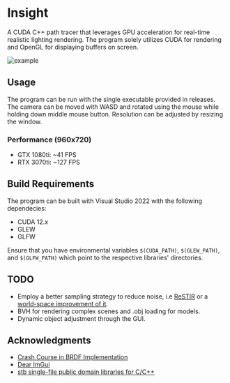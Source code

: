 # Insight
A CUDA C++ path tracer that leverages GPU acceleration for real-time realistic lighting rendering. The program solely utilizes CUDA for rendering and OpenGL for displaying buffers on screen.


![example](https://github.com/aaf6aa/InsightCuda/assets/56702415/4a69d4d8-0bcd-484c-8421-151f918ab8a2)

## Usage
The program can be run with the single executable provided in releases. The camera can be moved with WASD and rotated using the mouse while holding down middle mouse button. Resolution can be adjusted by resizing the window.

### Performance (960x720)
- GTX 1080ti: ~41 FPS
- RTX 3070ti: ~127 FPS

## Build Requirements
The program can be built with Visual Studio 2022 with the following dependecies:
- CUDA 12.x
- GLEW
- GLFW

Ensure that you have environmental variables `$(CUDA_PATH)`, `$(GLEW_PATH)`, and `$(GLFW_PATH)` which point to the respective libraries' directories.

## TODO
- Employ a better sampling strategy to reduce noise, i.e [ReSTIR](https://research.nvidia.com/sites/default/files/pubs/2020-07_Spatiotemporal-reservoir-resampling/ReSTIR.pdf) or a [world-space improvement of it](https://gpuopen.com/download/publications/SA2021_WorldSpace_ReSTIR.pdf).
- BVH for rendering complex scenes and .obj loading for models.
- Dynamic object adjustment through the GUI.

## Acknowledgments
- [Crash Course in BRDF Implementation](https://boksajak.github.io/blog/BRDF)
- [Dear ImGui](https://github.com/ocornut/imgui)
- [stb single-file public domain libraries for C/C++](https://github.com/nothings/stb)
